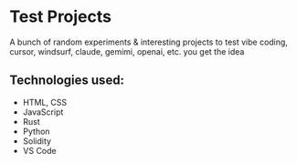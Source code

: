 # Test Projects
A bunch of random experiments & interesting projects to test vibe coding, cursor, windsurf, claude, gemimi, openai, etc. you get the idea

## Technologies used:
- HTML, CSS
- JavaScript
- Rust
- Python
- Solidity
- VS Code

